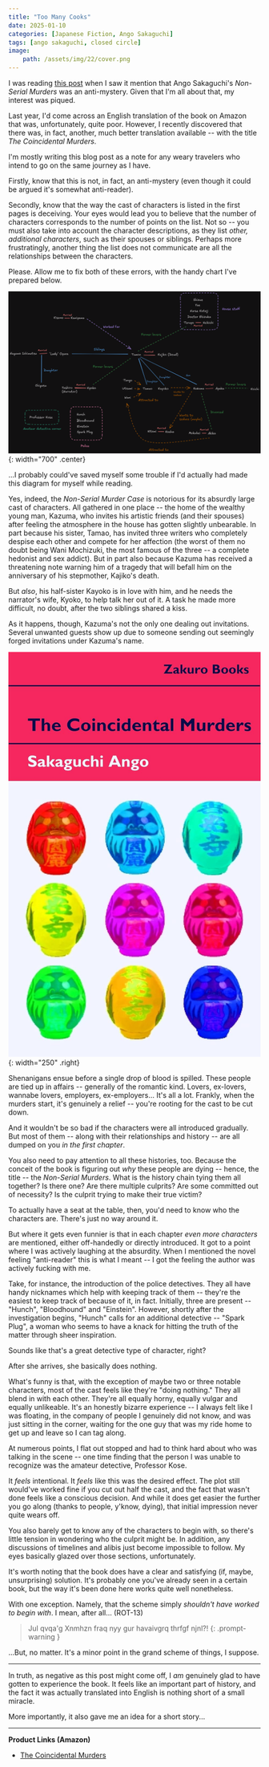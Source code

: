 ```yaml
---
title: "Too Many Cooks"
date: 2025-01-10
categories: [Japanese Fiction, Ango Sakaguchi]
tags: [ango sakaguchi, closed circle]
image: 
    path: /assets/img/22/cover.png
---
```


I was reading [this post](https://swaytranslations.wordpress.com/jorker-top-30-mystery-elements/) when I saw it mention that Ango Sakaguchi's *Non-Serial Murders* was an anti-mystery. Given that I'm all about that, my interest was piqued.

Last year, I'd come across an English translation of the book on Amazon that was, unfortunately, quite poor. However, I recently discovered that there was, in fact, another, much better translation available -- with the title *The Coincidental Murders*.

I'm mostly writing this blog post as a note for any weary travelers who intend to go on the same journey as I have. 

Firstly, know that this is not, in fact, an anti-mystery (even though it could be argued it's somewhat anti-reader). 

Secondly, know that the way the cast of characters is listed in the first pages is deceiving. Your eyes would lead you to believe that the number of characters corresponds to the number of points on the list. Not so -- you must also take into account the character descriptions, as they list *other, additional characters*, such as their spouses or siblings. Perhaps more frustratingly, another thing the list does not communicate are all the relationships between the characters.

Please. Allow me to fix both of these errors, with the handy chart I've prepared below.

![Characters](/assets/img/22/characters.png){: width="700" .center}

...I probably could've saved myself some trouble if I'd actually had made this diagram for myself while reading.

Yes, indeed, the *Non-Serial Murder Case* is notorious for its absurdly large cast of characters. All gathered in one place -- the home of the wealthy young man, Kazuma, who invites his artistic friends (and their spouses) after feeling the atmosphere in the house has gotten slightly unbearable. In part because his sister, Tamao, has invited three writers who completely despise each other and compete for her affection (the worst of them no doubt being Wani Mochizuki, the most famous of the three -- a complete hedonist and sex addict). But in part also because Kazuma has received a threatening note warning him of a tragedy that will befall him on the anniversary of his stepmother, Kajiko's death. 

But *also*, his half-sister Kayoko is in love with him, and he needs the narrator's wife, Kyoko, to help talk her out of it. A task he made more difficult, no doubt, after the two siblings shared a kiss.

As it happens, though, Kazuma's not the only one dealing out invitations. Several unwanted guests show up due to someone sending out seemingly forged invitations under Kazuma's name.

![NonSerial](/assets/img/22/nonserial.png){: width="250" .right}

Shenanigans ensue before a single drop of blood is spilled. These people are tied up in affairs -- generally of the romantic kind. Lovers, ex-lovers, wannabe lovers, employers, ex-employers... It's all a lot. Frankly, when the murders start, it's genuinely a relief -- you're rooting for the cast to be cut down.

And it wouldn't be so bad if the characters were all introduced gradually. But most of them -- along with their relationships and history -- are all dumped on you *in the first chapter*. 

You also need to pay attention to all these histories, too. Because the conceit of the book is figuring out *why* these people are dying -- hence, the title -- the *Non-Serial Murders*. What is the history chain tying them all together? Is there one? Are there multiple culprits? Are some committed out of necessity? Is the culprit trying to make their true victim?

To actually have a seat at the table, then, you'd need to know who the characters are. There's just no way around it.

But where it gets even funnier is that in each chapter *even more characters* are mentioned, either off-handedly or directly introduced. It got to a point where I was actively laughing at the absurdity. When I mentioned the novel feeling "anti-reader" this is what I meant -- I got the feeling the author was actively fucking with me.

Take, for instance, the introduction of the police detectives. They all have handy nicknames which help with keeping track of them -- they're the easiest to keep track of because of it, in fact. Initially, three are present -- "Hunch", "Bloodhound" and "Einstein". However, shortly after the investigation begins, "Hunch" calls for an additional detective -- "Spark Plug", a woman who seems to have a knack for hitting the truth of the matter through sheer inspiration.

Sounds like that's a great detective type of character, right?

After she arrives, she basically does nothing.

What's funny is that, with the exception of maybe two or three notable characters, most of the cast feels like they're "doing nothing." They all blend in with each other. They're all equally horny, equally vulgar and equally unlikeable. It's an honestly bizarre experience -- I always felt like I was floating, in the company of people I genuinely did not know, and was just sitting in the corner, waiting for the one guy that was my ride home to get up and leave so I can tag along. 

At numerous points, I flat out stopped and had to think hard about who was talking in the scene -- one time finding that the person I was unable to recognize was the amateur detective, Professor Kose.

It *feels* intentional. It *feels* like this was the desired effect. The plot still would've worked fine if you cut out half the cast, and the fact that wasn't done feels like a conscious decision. And while it does get easier the further you go along (thanks to people, y'know, dying), that initial impression never quite wears off. 

You also barely get to know any of the characters to begin with, so there's little tension in wondering who the culprit might be. In addition, any discussions of timelines and alibis just become impossible to follow. My eyes basically glazed over those sections, unfortunately.

It's worth noting that the book does have a clear and satisfying (if, maybe, unsurprising) solution. It's probably one you've already seen in a certain book, but the way it's been done here works quite well nonetheless.

With one exception. Namely, that the scheme simply *shouldn't have worked to begin with*. I mean, after all... (ROT-13)

> Jul qvqa'g Xnmhzn fraq nyy gur havaivgrq thrfgf njnl?!
{: .prompt-warning }

...But, no matter. It's a minor point in the grand scheme of things, I suppose.

---

In truth, as negative as this post might come off, I *am* genuinely glad to have gotten to experience the book. It feels like an important part of history, and the fact it was actually translated into English is nothing short of a small miracle. 

More importantly, it also gave me an idea for a short story...

---

**Product Links (Amazon)**
* [The Coincidental Murders](https://a.co/d/hSSFZMm)